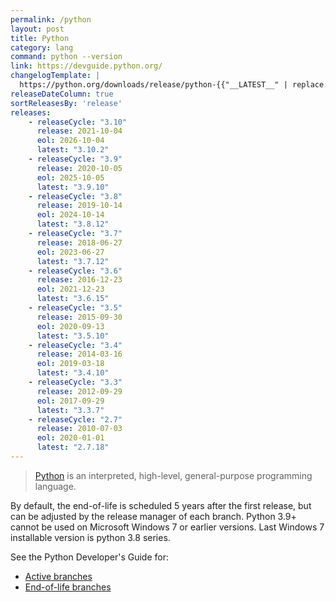 ```yaml
---
permalink: /python
layout: post
title: Python
category: lang
command: python --version
link: https://devguide.python.org/
changelogTemplate: |
  https://python.org/downloads/release/python-{{"__LATEST__" | replace:'.',''}}/
releaseDateColumn: true
sortReleasesBy: 'release'
releases:
    - releaseCycle: "3.10"
      release: 2021-10-04
      eol: 2026-10-04
      latest: "3.10.2"
    - releaseCycle: "3.9"
      release: 2020-10-05
      eol: 2025-10-05
      latest: "3.9.10"
    - releaseCycle: "3.8"
      release: 2019-10-14
      eol: 2024-10-14
      latest: "3.8.12"
    - releaseCycle: "3.7"
      release: 2018-06-27
      eol: 2023-06-27
      latest: "3.7.12"
    - releaseCycle: "3.6"
      release: 2016-12-23
      eol: 2021-12-23
      latest: "3.6.15"
    - releaseCycle: "3.5"
      release: 2015-09-30
      eol: 2020-09-13
      latest: "3.5.10"
    - releaseCycle: "3.4"
      release: 2014-03-16
      eol: 2019-03-18
      latest: "3.4.10"
    - releaseCycle: "3.3"
      release: 2012-09-29
      eol: 2017-09-29
      latest: "3.3.7"
    - releaseCycle: "2.7"
      release: 2010-07-03
      eol: 2020-01-01
      latest: "2.7.18"
---
```


> [Python](https://www.python.org/) is an interpreted, high-level, general-purpose programming language.

By default, the end-of-life is scheduled 5 years after the first release, but can be adjusted by the release manager of each branch.
Python 3.9+ cannot be used on Microsoft Windows 7 or earlier versions. Last Windows 7 installable version is python 3.8 series.

See the Python Developer's Guide for:

* [Active branches](https://devguide.python.org/#status-of-python-branches)
* [End-of-life branches](https://devguide.python.org/devcycle/#end-of-life-branches)

